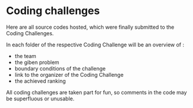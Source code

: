 # Coding challenges
Here are all source codes hosted, which were finally submitted to the Coding Challenges.

In each folder of the respective Coding Challenge will be an overview of : 
- the team
- the giben problem
- boundary conditions of the challenge
- link to the organizer of the Coding Challenge
- the achieved ranking


All coding challenges are taken part for fun, so comments in the code may be superfluous or unusable.
